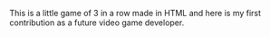 This is a little game of 3 in a row made in HTML and here is my first contribution as a future video game developer.
